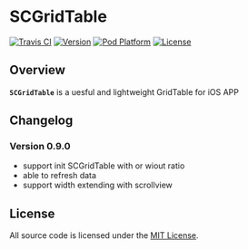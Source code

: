 # SCGridTable

[![Travis CI](https://travis-ci.org/luosch/SCGridTable.svg?branch=master)](https://travis-ci.org/luosch/SCAvatarBrowser)
[![Version](https://img.shields.io/cocoapods/v/SCGridTable.svg?style=flat)](http://cocoadocs.org/docsets/SCGridTable/)
[![Pod Platform](http://img.shields.io/cocoapods/p/SCGridTable.svg?style=flat)](http://cocoadocs.org/docsets/SCGridTable/)
[![License](https://img.shields.io/cocoapods/l/SCGridTable.svg?style=flat)](https://github.com/luosch/SCGridTable/blob/master/LICENSE)

## Overview

**`SCGridTable`** is a uesful and lightweight GridTable for iOS APP

## Changelog
### Version 0.9.0
* support init SCGridTable with or wiout ratio
* able to refresh data
* support width extending with scrollview

## License

All source code is licensed under the [MIT License](https://raw.githubusercontent.com/luosch/SCGridTable/master/LICENSE).